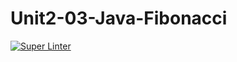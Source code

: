 # Unit2-03-Java-Fibonacci

[![Super Linter](https://github.com/ICS4U-Programming-Logan-S/Unit2-03-Java-Fibonacci/actions/workflows/main.yml/badge.svg)](https://github.com/ICS4U-Programming-Logan-S/Unit2-03-Java-Fibonacci/actions/workflows/main.yml)
